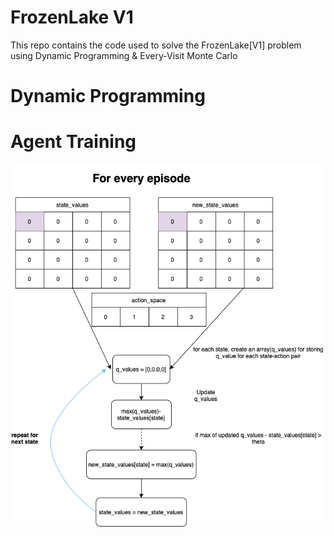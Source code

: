# FrozenLake V1
This repo contains the code used to solve the FrozenLake[V1] problem using Dynamic Programming & Every-Visit Monte Carlo

# Dynamic Programming
# Agent Training
![alt text](https://github.com/kwquan/farama-FrozenLake/blob/main/agent_training.png)
